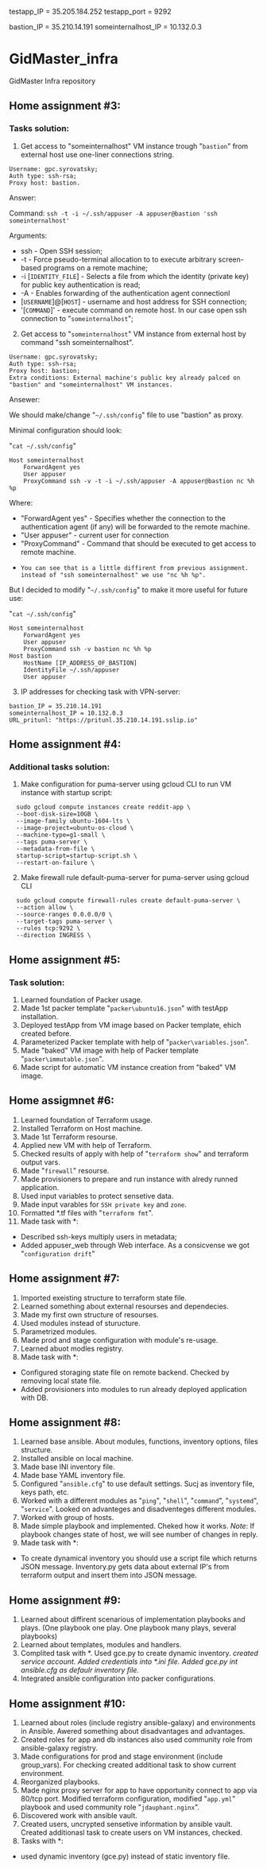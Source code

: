 testapp_IP = 35.205.184.252
testapp_port = 9292

bastion_IP = 35.210.14.191
someinternalhost_IP = 10.132.0.3


# GidMaster_infra
GidMaster Infra repository

## Home assignment #3:

### Tasks solution:

1. Get access to "someinternalhost" VM instance trough "`bastion`" from external host use one-liner connections string.
```
Username: gpc.syrovatsky;
Auth type: ssh-rsa;
Proxy host: bastion.
```
Answer:

Command: `ssh -t -i ~/.ssh/appuser -A appuser@bastion 'ssh someinternalhost'`  

Arguments:
* ssh - Open SSH session;
* -t - Force pseudo-terminal allocation to to execute arbitrary screen-based programs on	a remote machine;
* -i [`IDENTITY_FILE`] - Selects a file from which the identity (private key) for public key authentication	is read;
* -A - Enables forwarding	of the authentication agent connectionl
* [`USERNAME`]@[`HOST`] - username and host address for SSH connection;
* '[`COMMAND`]' - execute command on remote host. In our case open ssh connection to "`someinternalhost`";

2. Get access to "`someinternalhost`" VM instance from external host by command "ssh someinternalhost".
```
Username: gpc.syrovatsky;
Auth type: ssh-rsa;
Proxy host: bastion;
Extra conditions: External machine's public key already palced on "bastion" and "someinternalhost" VM instances.
```
Ansewer:

We should make/change "`~/.ssh/config`" file to use "bastion" as proxy.

Minimal configuration should look:

"`cat ~/.ssh/config`"
```
Host someinternalhost
    ForwardAgent yes
    User appuser
    ProxyCommand ssh -v -t -i ~/.ssh/appuser -A appuser@bastion nc %h %p
```
Where:
* "ForwardAgent yes" - Specifies whether the connection to the authentication agent (if any) will be forwarded to the remote machine.
* "User appuser" - current user for connection
* "ProxyCommand" - Command that should be executed to get access to remote machine.
*     You can see that is a little diffirent from previous assignment. instead of "ssh someinternalhost" we use "nc %h %p".

But I decided to modify "`~/.ssh/config`" to make it more useful for future use:

"`cat ~/.ssh/config`"
```
Host someinternalhost
    ForwardAgent yes
    User appuser
    ProxyCommand ssh -v bastion nc %h %p
Host bastion
    HostName [IP_ADDRESS_OF_BASTION]
    IdentityFile ~/.ssh/appuser
    User appuser
```

3. IP addresses for checking task with VPN-server:
```
bastion_IP = 35.210.14.191
someinternalhost_IP = 10.132.0.3    
URL_pritunl: "https://pritunl.35.210.14.191.sslip.io"
```

## Home assignment #4:

### Additional tasks solution:

1. Make configuration for puma-server using gcloud CLI to run VM instance with startup script:
```
  sudo gcloud compute instances create reddit-app \
  --boot-disk-size=10GB \
  --image-family ubuntu-1604-lts \
  --image-project=ubuntu-os-cloud \
  --machine-type=g1-small \
  --tags puma-server \
  --metadata-from-file \
  startup-script=startup-script.sh \
  --restart-on-failure \
```  

2.  Make firewall rule default-puma-server for puma-server using gcloud CLI
```
  sudo gcloud compute firewall-rules create default-puma-server \
  --action allow \
  --source-ranges 0.0.0.0/0 \
  --target-tags puma-server \
  --rules tcp:9292 \
  --direction INGRESS \
```
## Home assignment #5:

### Task solution:

1. Learned foundation of Packer usage.
2. Made 1st packer template "`packer\ubuntu16.json`" with testApp installation.
3. Deployed testApp from VM image based on Packer template, ehich created before.
4. Parameterized Packer template with help of "`packer\variables.json`".
5. Made "baked" VM image with help of Packer template "`packer\immutable.json`".
6. Made script for automatic VM instance creation from "baked" VM image.

## Home assigmnet #6:

1. Learned foundation of Terraform usage.
2. Installed Terraform on Host machine.
3. Made 1st Terraform resourse.
4. Applied new VM with help of Terraform.
5. Checked results of apply with help of "`terraform show`" and terraform output vars.
6. Made "`firewall`" resourse.
7. Made provisioners to prepare and run instance with alredy runned application.
8. Used input variables to protect sensetive data.
9. Made input varables for `SSH private key` and `zone`.
10. Formatted *.tf files with "`terraform fmt`".
11. Made task with *:
* Described ssh-keys multiply users in metadata;
* Added appuser_web through Web interface. As a consicvense we got "`configuration drift`"

## Home assignment #7:
1. Imported exeisting structure to terraform state file.
2. Learned something about external resourses and dependecies.
3. Made my first own structure of resourses.
4. Used modules instead of sturucture.
5. Parametrized modules.
6. Made prod and stage configuration with module's re-usage.
7. Learned abuot modles registry.
8. Made task with *:
* Configured storaging state file on remote backend. Checked by removing local state file. 
* Added provisioners into modules to run already deployed application with DB.

## Home assignment #8:
1. Learned base ansible. About modules, functions, inventory options, files structure.
2. Installed ansible on local machine.
3. Made base INI inventory file.
4. Made base YAML inventory file.
5. Configured "`ansible.cfg`" to use default settings. Sucj as inventory file, keys path, etc.
6. Worked with a different modules as "`ping`", "`shell`", "`command`", "`systemd`", "`service`". Looked on advanteges and disadventeges different modules.
7. Worked with group of hosts.
8. Made simple playbook and implemented. Cheked how it works. _Note_: If playbook changes state of host, we will see number of changes in reply.
9. Made task with *:
* To create dynamical inventory you should use a script file which returns JSON message. Inventory.py gets data about external IP's from terraform output and insert them into JSON message.

## Home assignment #9:
1. Learned about diffirent scenarious of implementation playbooks and plays. (One playbook one play. One playbook many plays, several playbooks) 
2. Learned about templates, modules and handlers.
3. Complited task with *. Used gce.py to create dynamic inventory. _created service account. Added credentials into *.ini file. Added gce.py int ansible.cfg as defaulr inventory file._
4. Integrated ansible configuration into packer configurations.

## Home assignment #10:
1. Learned about roles (include registry ansible-galaxy) and environments in Ansible. Awered something about disadvantages and advantages.
2. Created roles for app and db instances also used community role from ansible-galaxy registry. 
3. Made configurations for prod and stage environment (include group_vars). For checking created additional task to show current environment.
4. Reorganized playbooks.
5. Made nginx proxy server for app to have opportunity connect to app via 80/tcp port. Modified terraform configuration, modified "`app.yml`" playbook and used community role "`jdauphant.nginx`".
6. Discovered work with ansible vault.
7. Created users, uncrypted sensetive information by ansible vault. Created additionasl task to create users on VM instances, checked.
8. Tasks with *:
* used dynamic inventory (gce.py) instead of static inventory file.
